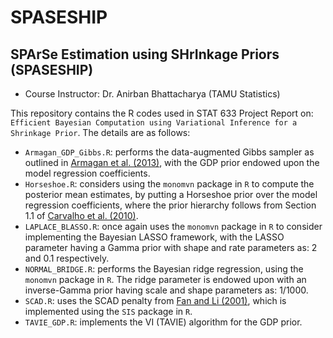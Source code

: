 # SPASESHIP

## SPArSe Estimation using SHrInkage Priors (SPASESHIP)

* Course Instructor: Dr. Anirban Bhattacharya (TAMU Statistics)

This repository contains the R codes used in STAT 633 Project Report on: ``Efficient Bayesian Computation using Variational Inference for a Shrinkage Prior``. The details are as follows:

* `Armagan_GDP_Gibbs.R`: performs the data-augmented Gibbs sampler as outlined in [Armagan et al. (2013)](https://www3.stat.sinica.edu.tw/statistica/j23n1/J23N16/J23N16.html), with the GDP prior endowed upon the model regression coefficients.
* `Horseshoe.R`: considers using the `monomvn` package in `R` to compute the posterior mean estimates, by putting a Horseshoe prior over the model regression coefficients, where the prior hierarchy follows from Section 1.1 of [Carvalho et al. (2010)](https://academic.oup.com/biomet/article-abstract/97/2/465/219397?redirectedFrom=fulltext).
* `LAPLACE_BLASSO.R`: once again uses the `monomvn` package in `R` to consider implementing the Bayesian LASSO framework, with the LASSO parameter having a Gamma prior with shape and rate parameters as: 2 and 0.1 respectively.
* `NORMAL_BRIDGE.R`: performs the Bayesian ridge regression, using the `monomvn` package in `R`. The ridge parameter is endowed upon with an inverse-Gamma prior having scale and shape parameters as: 1/1000.
* `SCAD.R`: uses the SCAD penalty from [Fan and Li (2001)](https://www.jstor.org/stable/3085904), which is implemented using the `SIS` package in `R`.
* `TAVIE_GDP.R`: implements the VI (TAVIE) algorithm for the GDP prior.
